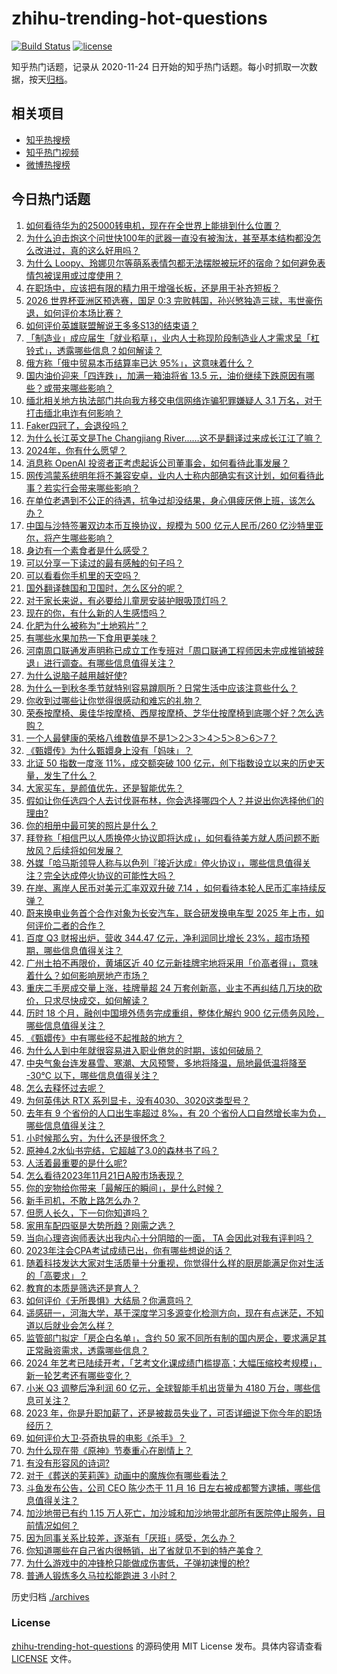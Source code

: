 # zhihu-trending-hot-questions

[![Build Status](https://github.com/justjavac/zhihu-trending-hot-questions/workflows/ci/badge.svg?branch=master)](https://github.com/justjavac/zhihu-trending-hot-questions/actions)
[![license](https://img.shields.io/github/license/justjavac/zhihu-trending-hot-questions)](https://github.com/justjavac/zhihu-trending-hot-questions/blob/master/LICENSE)

知乎热门话题，记录从 2020-11-24
日开始的知乎热门话题。每小时抓取一次数据，按天[归档](./archives)。

## 相关项目

- [知乎热搜榜](https://github.com/justjavac/zhihu-trending-top-search)
- [知乎热门视频](https://github.com/justjavac/zhihu-trending-hot-video)
- [微博热搜榜](https://github.com/justjavac/weibo-trending-hot-search)

## 今日热门话题

<!-- BEGIN -->
<!-- 最后更新时间 Wed Nov 22 2023 09:55:34 GMT+0800 (China Standard Time) -->

1. [如何看待华为的25000转电机，现在在全世界上能排到什么位置？](https://www.zhihu.com/question/630542344)
1. [为什么迫击炮这个问世快100年的武器一直没有被淘汰，甚至基本结构都没怎么改进过，真的这么好用吗？](https://www.zhihu.com/question/630912681)
1. [为什么 Loopy、玲娜贝尔等萌系表情包都无法摆脱被玩坏的宿命？如何避免表情包被误用或过度使用？](https://www.zhihu.com/question/630934608)
1. [在职场中，应该把有限的精力用于增强长板，还是用于补齐短板？](https://www.zhihu.com/question/630233237)
1. [2026 世界杯亚洲区预选赛，国足 0:3 完败韩国，孙兴慜独造三球，韦世豪伤退，如何评价本场比赛？](https://www.zhihu.com/question/631145827)
1. [如何评价英雄联盟解说王多多S13的结束语？](https://www.zhihu.com/question/630960796)
1. [「制造业」成应届生「就业稻草」，业内人士称现阶段制造业人才需求呈「杠铃式」，透露哪些信息？如何解读？](https://www.zhihu.com/question/630971885)
1. [俄方称「俄中贸易本币结算率已达 95%」，这意味着什么？](https://www.zhihu.com/question/631094107)
1. [国内油价迎来「四连跌」，加满一箱油将省 13.5 元，油价继续下跌原因有哪些？或带来哪些影响？](https://www.zhihu.com/question/631084362)
1. [缅北相关地方执法部门共向我方移交电信网络诈骗犯罪嫌疑人 3.1 万名，对于打击缅北电诈有何影响？](https://www.zhihu.com/question/631101831)
1. [Faker四冠了，会退役吗？](https://www.zhihu.com/question/630842917)
1. [为什么长江英文是The Changjiang River……这不是翻译过来成长江江了嘛？](https://www.zhihu.com/question/631002890)
1. [2024年，你有什么愿望？](https://www.zhihu.com/question/625636188)
1. [消息称 OpenAI 投资者正考虑起诉公司董事会，如何看待此事发展？](https://www.zhihu.com/question/631078563)
1. [网传鸿蒙系统明年将不兼容安卓，业内人士称内部确实有这计划，如何看待此事？若实行会带来哪些影响？](https://www.zhihu.com/question/630916032)
1. [在单位老遇到不公正的待遇，抗争过却没结果，身心俱疲厌倦上班，该怎么办？](https://www.zhihu.com/question/630020679)
1. [中国与沙特签署双边本币互换协议，规模为 500 亿元人民币/260 亿沙特里亚尔，将产生哪些影响？](https://www.zhihu.com/question/630967921)
1. [身边有一个素食者是什么感受？](https://www.zhihu.com/question/309489608)
1. [可以分享一下读过的最有感触的句子吗？](https://www.zhihu.com/question/630967147)
1. [可以看看你手机里的天空吗？](https://www.zhihu.com/question/630815364)
1. [国外翻译魏国和卫国时，怎么区分的呢？](https://www.zhihu.com/question/284659128)
1. [对于家长来说，有必要给儿童房安装护眼吸顶灯吗？](https://www.zhihu.com/question/629459274)
1. [现在的你，有什么新的人生感悟吗？](https://www.zhihu.com/question/629987778)
1. [化肥为什么被称为“土地鸦片”？](https://www.zhihu.com/question/581578476)
1. [有哪些水果加热一下食用更美味？](https://www.zhihu.com/question/629257993)
1. [河南周口联通发声明称已成立工作专班对「周口联通工程师因未完成推销被辞退」进行调查。有哪些信息值得关注？](https://www.zhihu.com/question/630920509)
1. [为什么说脑子越用越好使?](https://www.zhihu.com/question/630629640)
1. [为什么一到秋冬季节就特别容易蹲厕所？日常生活中应该注意些什么？](https://www.zhihu.com/question/631127841)
1. [你收到过哪些让你觉得很感动和难忘的礼物？](https://www.zhihu.com/question/581562120)
1. [荣泰按摩椅、奥佳华按摩椅、西屋按摩椅、芝华仕按摩椅到底哪个好？怎么选购？](https://www.zhihu.com/question/483367723)
1. [一个人最健康的荣格八维数值是不是1＞2＞3＞4＞5＞8＞6＞7？](https://www.zhihu.com/question/630360980)
1. [《甄嬛传》为什么甄嬛身上没有「妈味」？](https://www.zhihu.com/question/630420858)
1. [北证 50 指数一度涨 11%，成交额突破 100 亿元，创下指数设立以来的历史天量，发生了什么？](https://www.zhihu.com/question/631147440)
1. [大家买车，是颜值优先，还是智能优先？](https://www.zhihu.com/question/630581658)
1. [假如让你任选四个人去讨伐哥布林，你会选择哪四个人？并说出你选择他们的理由?](https://www.zhihu.com/question/623276424)
1. [你的相册中最可笑的照片是什么？](https://www.zhihu.com/question/626578961)
1. [拜登称「相信巴以人质换停火协议即将达成」，如何看待美方就人质问题不断放风？后续将如何发展？](https://www.zhihu.com/question/631085061)
1. [外媒「哈马斯领导人称与以色列『接近达成』停火协议」，哪些信息值得关注？完全达成停火协议的可能性大吗？](https://www.zhihu.com/question/631102272)
1. [在岸、离岸人民币对美元汇率双双升破 7.14 ，如何看待本轮人民币汇率持续反弹？](https://www.zhihu.com/question/631102196)
1. [蔚来换电业务首个合作对象为长安汽车，联合研发换电车型 2025 年上市，如何评价二者的合作？](https://www.zhihu.com/question/631122541)
1. [百度 Q3 财报出炉，营收 344.47 亿元，净利润同比增长 23%，超市场预期，哪些信息值得关注？](https://www.zhihu.com/question/631149070)
1. [广州土拍不再限价，黄埔区近 40 亿元新挂牌宅地将采用「价高者得」，意味着什么？如何影响房地产市场？](https://www.zhihu.com/question/631138576)
1. [重庆二手房成交量上涨，挂牌量超 24 万套创新高，业主​不再纠结几万块的砍价，只求尽快成交，如何解读？](https://www.zhihu.com/question/631087206)
1. [历时 18 个月，融创中国境外债务完成重组，整体化解约 900 亿元债务风险，哪些信息值得关注？](https://www.zhihu.com/question/631087236)
1. [《甄嬛传》中有哪些经不起推敲的地方？](https://www.zhihu.com/question/628371919)
1. [为什么人到中年就很容易进入职业倦怠的时期，该如何破局？](https://www.zhihu.com/question/630020818)
1. [中央气象台连发暴雪、寒潮、大风预警，多地将降温，局地最低温将降至 -30℃ 以下，哪些信息值得关注？](https://www.zhihu.com/question/631087161)
1. [怎么去释怀过去呢？](https://www.zhihu.com/question/630234157)
1. [为何英伟达 RTX 系列显卡，没有4030、3020这类型号？](https://www.zhihu.com/question/630234078)
1. [去年有 9 个省份的人口出生率超过 8‰，有 20 个省份人口自然增长率为负，哪些信息值得关注？](https://www.zhihu.com/question/631012102)
1. [小时候那么穷，为什么还是很怀念？](https://www.zhihu.com/question/630761352)
1. [原神4.2水仙书完结，它超越了3.0的森林书了吗？](https://www.zhihu.com/question/630980026)
1. [人活着最重要的是什么呢?](https://www.zhihu.com/question/631146282)
1. [怎么看待2023年11月21日A股市场表现？](https://www.zhihu.com/question/631085050)
1. [你的宠物给你带来「最解压的瞬间」，是什么时候？](https://www.zhihu.com/question/630401002)
1. [新手司机，不敢上路怎么办？](https://www.zhihu.com/question/629166213)
1. [但愿人长久，下一句你知道吗？](https://www.zhihu.com/question/630310023)
1. [家用车配四驱是大势所趋？刚需之选？](https://www.zhihu.com/question/631093990)
1. [当向心理咨询师表达出我内心十分阴暗的一面， TA 会因此对我有评判吗？](https://www.zhihu.com/question/630971795)
1. [2023年注会CPA考试成绩已出，你有哪些想说的话？](https://www.zhihu.com/question/631144022)
1. [随着科技发达大家对生活质量十分重视，你觉得什么样的厨房能满足你对生活的「高要求」？](https://www.zhihu.com/question/631129388)
1. [教育的本质是筛选还是育人？](https://www.zhihu.com/question/626236405)
1. [如何评价《无所畏惧》大结局？你满意吗？](https://www.zhihu.com/question/631011603)
1. [遥感研一，河海大学，基于深度学习多源变化检测方向，现在有点迷茫，不知道以后就业会怎么样？](https://www.zhihu.com/question/626237208)
1. [监管部门拟定「房企白名单」，含约 50 家不同所有制的国内房企，要求满足其正常融资需求，透露哪些信息？](https://www.zhihu.com/question/631041193)
1. [2024 年艺考已陆续开考，「艺考文化课成绩门槛提高；大幅压缩校考规模」，新一轮艺考还有哪些变化？](https://www.zhihu.com/question/630943982)
1. [小米 Q3 调整后净利润 60 亿元，全球智能手机出货量为 4180 万台，哪些信息可关注？](https://www.zhihu.com/question/630980124)
1. [2023 年，你是升职加薪了，还是被裁员失业了，可否详细说下你今年的职场经历？](https://www.zhihu.com/question/630292590)
1. [如何评价大卫·芬奇执导的电影《杀手》？](https://www.zhihu.com/question/629728346)
1. [为什么现在带《原神》节奏重心在剧情上？](https://www.zhihu.com/question/629521955)
1. [有没有形容风的诗词?](https://www.zhihu.com/question/630920155)
1. [对于《葬送的芙莉莲》动画中的魔族你有哪些看法？](https://www.zhihu.com/question/629361147)
1. [斗鱼发布公告，公司 CEO 陈少杰于 11 月 16 日左右被成都警方逮捕，哪些信息值得关注？](https://www.zhihu.com/question/631187791)
1. [加沙地带已有约 1.15 万人死亡，加沙城和加沙地带北部所有医院停止服务，目前情况如何？](https://www.zhihu.com/question/630516927)
1. [因为同事关系比较差，逐渐有「厌班」感受，怎么办？](https://www.zhihu.com/question/630020793)
1. [你知道哪些在自己省内很畅销，出了省就见不到的特产美食？](https://www.zhihu.com/question/629719479)
1. [为什么游戏中的冲锋枪只能做成伤害低，子弹初速慢的枪?](https://www.zhihu.com/question/362827459)
1. [普通人锻炼多久马拉松能跑进 3 小时？](https://www.zhihu.com/question/630516825)

<!-- END -->

历史归档 [./archives](./archives)

### License

[zhihu-trending-hot-questions](https://github.com/justjavac/zhihu-trending-hot-questions)
的源码使用 MIT License 发布。具体内容请查看 [LICENSE](./LICENSE) 文件。
